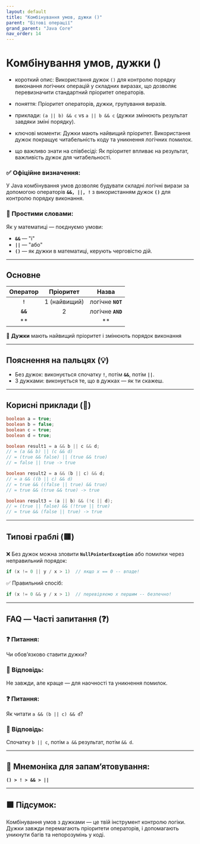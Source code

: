 ```yaml
---
layout: default
title: "Комбінування умов, дужки ()"
parent: "Бітові операції"
grand_parent: "Java Core"
nav_order: 14
---
```


# Комбінування умов, дужки ()

* короткий опис: Використання дужок `()` для контролю порядку виконання логічних операцій у складних виразах, що дозволяє перевизначити стандартний пріоритет операторів.

* поняття: Пріоритет операторів, дужки, групування виразів.

* приклади: `(a || b) && c` vs `a || b && c` (дужки змінюють результат завдяки зміні порядку).

* ключові моменти: Дужки мають найвищий пріоритет. Використання дужок покращує читабельність коду та уникнення логічних помилок.

* що важливо знати на співбесіді: Як пріоритет впливає на результат, важливість дужок для читабельності.

### **✅ Офіційне визначення:**

У Java комбінування умов дозволяє будувати складні логічні вирази за допомогою операторів **`&&, ||, !`** з використанням дужок **`()`** для контролю порядку виконання.

### **🧠 Простими словами:**

Як у математиці — поєднуємо умови:

* **`&&`** — "і"
* **`||`** — "або"
* **`()`** — як дужки в математиці, керують черговістю дій.

---

## **Основне**

| Оператор | Пріоритет | Назва |
| :---: | :---: | :---: |
| **`!`** | 1 (найвищий) | логічне **`NOT`** |
| **`&&`** | 2 | логічне **`AND`** |
| **||** | 3 | Логічне **`OR`** |

📌 **Дужки** мають найвищий пріоритет і змінюють порядок виконання

---

## **Пояснення на пальцях (💡)**

* Без дужок: виконується спочатку **`!`**, потім **`&&`**, потім **`||`**.
* З дужками: виконується те, що в дужках — як ти скажеш.

---

## **Корисні приклади (🧪)**

```java
boolean a = true;
boolean b = false;
boolean c = true;
boolean d = true;

boolean result1 = a && b || c && d;
// = (a && b) || (c && d)
// = (true && false) || (true && true)
// = false || true -> true

boolean result2 = a && (b || c) && d;
// = a && ((b || c) && d)
// = true && ((false || true) && true)
// = true && (true && true) -> true

boolean result3 = (a || b) && (!c || d);
// = (true || false) && (!true || true)
// = true && (false || true) -> true
```

---

## **Типові граблі (🟥)**

❌ Без дужок можна зловити **`NullPointerException`** або помилки через неправильний порядок:

```java
if (x != 0 || y / x > 1)  // якщо x == 0 -- впаде!
```

✅ Правильний спосіб:

```java
if (x != 0 && y / x > 1)  // перевіряємо x першим -- безпечно!
```

---

## **FAQ — Часті запитання (❓)**

### **❓ Питання:**

Чи обов’язково ставити дужки?  

### **💬 Відповідь:**

 Не завжди, але краще — для наочності та уникнення помилок.

### **❓ Питання:**

Як читати `a && (b || c) && d`?  

### **💬 Відповідь:**

 Спочатку `b || c`, потім `a &&` результат, потім `&& d`.

---

## **🧠 Мнемоніка для запам’ятовування:**

**`() > ! > && > ||`**

---

## **🟩 Підсумок:**

Комбінування умов з дужками — це твій інструмент контролю логіки. Дужки завжди перемагають пріоритети операторів, і допомагають уникнути багів та непорозумінь у коді.
